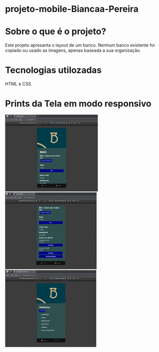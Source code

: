 # projeto-mobile-Biancaa-Pereira

# Sobre o que é o projeto?

Este projeto apresanta o layout de um banco. Nenhum banco existente foi copiado ou usado as imagens, apenas baseada a sua organização. 

# Tecnologias utilozadas

HTML e CSS.

# Prints da Tela em modo responsivo

<img src="./Captura de tela 2025-04-19 192627.png" height="250px">


<img src="./Captura de tela 2025-04-19 192640.png" height="250px">

<img src="./Captura de tela 2025-04-19 192559.png" height="250px">